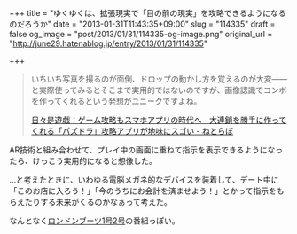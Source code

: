 +++
title = "ゆくゆくは、拡張現実で「目の前の現実」を攻略できるようになるのだろうか"
date = "2013-01-31T11:43:35+09:00"
slug = "114335"
draft = false
og_image = "post/2013/01/31/114335-og-image.png"
original_url = "http://june29.hatenablog.jp/entry/2013/01/31/114335"

+++

<p></p>
<blockquote>いちいち写真を撮るのが面倒、ドロップの動かし方を覚えるのが大変――と実際使ってみるとそこまで実用的ではないのですが、画像認識でコンボを作ってくれるという発想がユニークですよね。<p><a class="quote" href="http://nlab.itmedia.co.jp/nl/articles/1301/28/news127.html" title="日々是遊戯：ゲーム攻略もスマホアプリの時代へ　大連鎖を勝手に作ってくれる「パズドラ」攻略アプリが地味にスゴい - ねとらぼ">日々是遊戯：ゲーム攻略もスマホアプリの時代へ　大連鎖を勝手に作ってくれる「パズドラ」攻略アプリが地味にスゴい - ねとらぼ</a></p>
</blockquote>
<p>AR技術と組み合わせて、プレイ中の画面に重ねて指示を表示できるようになったら、けっこう実用的になると想像した。</p>
<p>…と考えたときに、いわゆる電脳メガネ的なデバイスを装着して、デート中に「このお店に入ろう！」「今のうちにお会計を済ませよう！」とかって指示をもらえたりする未来がくるのかなぁって考えた。</p>
<p>なんとなく<a class="keyword" href="http://d.hatena.ne.jp/keyword/%A5%ED%A5%F3%A5%C9%A5%F3%A5%D6%A1%BC%A5%C41%B9%E62%B9%E6">ロンドンブーツ1号2号</a>の番組っぽい。</p>